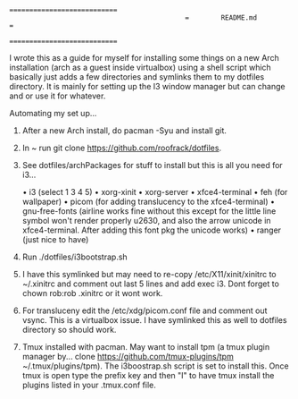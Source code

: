                                                 ===========================
                                                =        README.md        =
                                                ===========================

I wrote this as a guide for myself for installing some things on a new Arch
installation (arch as a guest inside virtualbox) using a shell script which basically just adds a few directories and
symlinks them to my dotfiles directory. It is mainly for setting up the I3
window manager but can change and or use it for whatever.


Automating my set up...


 1. After a new Arch install, do pacman -Syu and install git.

 2. In ~ run git clone https://github.com/roofrack/dotfiles.

 3. See dotfiles/archPackages for stuff to install but this is all you need for i3...

      • i3 (select 1 3 4 5)
      • xorg-xinit
      • xorg-server
      • xfce4-terminal
      • feh (for wallpaper)
      • picom (for adding translucency to the xfce4-terminal)
      • gnu-free-fonts (airline works fine without this except for the little line symbol won't
        render properly u2630, and also the arrow unicode in xfce4-terminal. After adding this
        font pkg the unicode works)
      • ranger (just nice to have)

 4. Run ./dotfiles/i3bootstrap.sh

 5. I have this symlinked but may need to re-copy /etc/X11/xinit/xinitrc to
     ~/.xinitrc and comment out last 5 lines and add exec i3. Dont forget to
     chown rob:rob .xinitrc or it wont work.

 6. For transluceny edit the /etc/xdg/picom.conf file and comment out vsync. This is a
    virtualbox issue. I have symlinked this as well to dotfiles directory so should work.

 7. Tmux installed with pacman. May want to install tpm (a tmux plugin manager by...
    clone https://github.com/tmux-plugins/tpm ~/.tmux/plugins/tpm). The i3boostrap.sh script
    is set to install this. Once tmux is open type the prefix key and then "I" to
    have tmux install the plugins listed in your .tmux.conf file.
